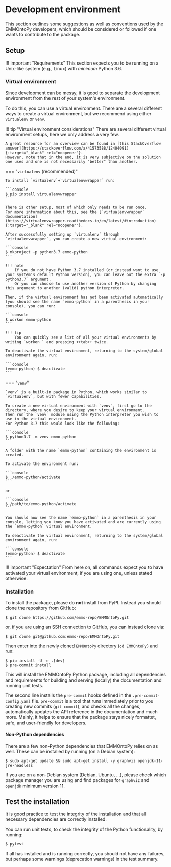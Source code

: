 # Development environment

<!-- markdownlint-disable MD046 MD014 -->

This section outlines some suggestions as well as conventions used by the EMMOntoPy developers, which should be considered or followed if one wants to contribute to the package.

## Setup

!!! important "Requirements"
    This section expects you to be running on a Unix-like system (e.g., Linux) with *minimum* Python 3.6.

### Virtual environment

Since development can be messy, it is good to separate the development environment from the rest of your system's environment.

To do this, you can use a virtual environment.
There are a several different ways to create a virtual environment, but we recommend using either `virtualenv` or `venv`.

!!! tip "Virtual environment considerations"
    There are several different virtual environment setups, here we only address a very few.

    A great resource for an overview can be found in [this StackOverflow answer](https://stackoverflow.com/a/41573588/12404091){:target="_blank" rel="noopener"}.
    However, note that in the end, it is very subjective on the solution one uses and one is not necessarily "better" than another.

=== "`virtualenv` (recommended)"

    To install `virtualenv`+`virtualenvwrapper` run:

    ```console
    $ pip install virtualenvwrapper
    ```

    There is other setup, most of which only needs to be run once.
    For more information about this, see the [`virtualenvwrapper` documentation](https://virtualenvwrapper.readthedocs.io/en/latest/#introduction){:target="_blank" rel="noopener"}.

    After successfully setting up `virtualenv` through `virtualenvwrapper`, you can create a new virtual environment:

    ```console
    $ mkproject -p python3.7 emmo-python
    ```

    !!! note
        If you do not have Python 3.7 installed (or instead want to use your system's default Python version), you can leave out the extra `-p python3.7` argument.  
        Or you can choose to use another version of Python by changing this argument to another (valid) python interpreter.

    Then, if the virtual environment has not been activated automatically (you should see the name `emmo-python` in a parenthesis in your console), you can run:

    ```console
    $ workon emmo-python
    ```

    !!! tip
        You can quickly see a list of all your virtual environments by writing `workon ` and pressing ++tab++ twice.

    To deactivate the virtual environment, returning to the system/global environment again, run:

    ```console
    (emmo-python) $ deactivate
    ```

=== "`venv`"

    `venv` is a built-in package in Python, which works similar to `virtualenv`, but with fewer capabilities.

    To create a new virtual environment with `venv`, first go to the directory, where you desire to keep your virtual environment.
    Then run the `venv` module using the Python interpreter you wish to use in the virtual environment.
    For Python 3.7 this would look like the following:

    ```console
    $ python3.7 -m venv emmo-python
    ```

    A folder with the name `emmo-python` containing the environment is created.

    To activate the environment run:

    ```console
    $ ./emmo-python/activate
    ```

    or

    ```console
    $ /path/to/emmo-python/activate
    ```

    You should now see the name `emmo-python` in a parenthesis in your console, letting you know you have activated and are currently using the `emmo-python` virtual environment.

    To deactivate the virtual environment, returning to the system/global environment again, run:

    ```console
    (emmo-python) $ deactivate
    ```

!!! important "Expectation"
    From here on, all commands expect you to have activated your virtual environment, if you are using one, unless stated otherwise.

### Installation

To install the package, please do **not** install from PyPI.
Instead you should clone the repository from GitHub:

```console
$ git clone https://github.com/emmo-repo/EMMOntoPy.git
```

or, if you are using an SSH connection to GitHub, you can instead clone via:

```console
$ git clone git@github.com:emmo-repo/EMMOntoPy.git
```

Then enter into the newly cloned `EMMOntoPy` directory (`cd EMMOntoPy`) and run:

```console
$ pip install -U -e .[dev]
$ pre-commit install
```

This will install the EMMOntoPy Python package, including all dependencies and requirements for building and serving (locally) the documentation and running unit tests.

The second line installs the `pre-commit` hooks defined in the `.pre-commit-config.yaml` file.
`pre-commit` is a tool that runs immediately prior to you creating new commits (`git commit`), and checks all the changes, automatically updates the API reference in the documentation and much more.
Mainly, it helps to ensure that the package stays nicely formattet, safe, and user-friendly for developers.

#### Non-Python dependencies

There are a few non-Python dependencies that EMMOntoPy relies on as well.
These can be installed by running (on a Debian system):

```console
$ sudo apt-get update && sudo apt-get install -y graphviz openjdk-11-jre-headless
```

If you are on a non-Debian system (Debian, Ubuntu, ...), please check which package manager you are using and find packages for `graphviz` and `openjdk` minimum version 11.

## Test the installation

It is good practice to test the integrity of the installation and that all necessary dependencies are correctly installed.

You can run unit tests, to check the integrity of the Python functionality, by running:

```console
$ pytest
```

If all has installed and is running correctly, you should not have any failures, but perhaps some warnings (deprecation warnings) in the test summary.
